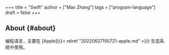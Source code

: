 +++
title = "Swift"
author = ["Max Zhang"]
tags = ["program-language"]
draft = false
+++

## About {#about}

编程语言，主要在 [Apple]({{< relref "20220627155721-apple.md" >}}) 生态系统中使用。
